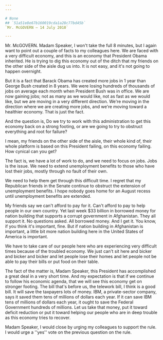 ```yaml
---
---

# None
## `51a51e8e67b160019cda1a28c77bd45b`
`Mr. McGOVERN — 14 July 2010`

---
```



Mr. McGOVERN. Madam Speaker, I won't take the full 8 minutes, but I 
again want to point out a couple of facts to my colleagues here. We are 
faced with a very difficult economy, and this is an economy that 
President Obama inherited. He is trying to dig this economy out of the 
ditch that my friends on the other side of the aisle dug us into. It is 
not easy, and it's not going to happen overnight.

But it is a fact that Barack Obama has created more jobs in 1 year 
than George Bush created in 8 years. We were losing hundreds of 
thousands of jobs on average each month when President Bush was in 
office. We are now gaining jobs; not as many as we would like, not as 
fast as we would like, but we are moving in a very different direction. 
We're moving in the direction where we are creating more jobs, and 
we're moving toward a healthier economy. That is just the fact.

And the question is, Do we try to work with this administration to 
get this economy back on a strong footing, or are we going to try to 
obstruct everything and root for failure?

I mean, my friends on the other side of the aisle, their whole kind 
of, their whole platform is based on this President failing, on this 
economy failing. How cynical can you get?

The fact is, we have a lot of work to do, and we need to focus on 
jobs. Jobs is the issue. We need to extend unemployment benefits to 
those who have lost their jobs, mostly through no fault of their own.



We need to help them get through this difficult time. I regret that 
my Republican friends in the Senate continue to obstruct the extension 
of unemployment benefits. I hope nobody goes home for an August recess 
until unemployment benefits are extended.

My friends say we can't afford to pay for it. Can't afford to pay to 
help people in our own country. Yet last week $33 billion in borrowed 
money for nation building that supports a corrupt government in 
Afghanistan. They all support it. No questions asked. All borrowed 
money. And I get it. You know, if you think it's important, fine. But 
if nation building in Afghanistan is important, a little bit more 
nation building here in the United States of America is important.

We have to take care of our people here who are experiencing very 
difficult times because of the troubled economy. We just can't sit here 
and bicker and bicker and bicker and let people lose their homes and 
let people not be able to pay their bills or put food on their table.

The fact of the matter is, Madam Speaker, this President has 
accomplished a great deal in a very short time. And my expectation is 
that if we continue to follow his economic agenda, that we will see 
this economy get on stronger footing. The bill that's before us, the 
telework bill, I think is a good bill. It will save the taxpayers lots 
of money. IBM, a private-sector company, says it saved them tens of 
millions of dollars each year. If it can save IBM tens of millions of 
dollars each year, it ought to save the Federal Government hundreds of 
millions. Let us take that money, put it toward deficit reduction or 
put it toward helping our people who are in deep trouble as this 
economy tries to recover.

Madam Speaker, I would close by urging my colleagues to support the 
rule. I would urge a ''yes'' vote on the previous question on the rule.